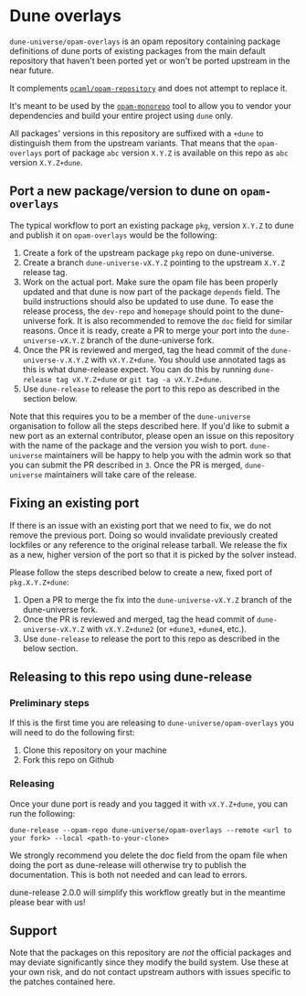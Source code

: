 # Dune overlays

`dune-universe/opam-overlays` is an opam repository containing package
definitions of dune ports of existing packages from the main default repository
that haven't been ported yet or won't be ported upstream in the near future.

It complements
[`ocaml/opam-repository`](https://github.com/ocaml/opam-repository) and does
not attempt to replace it.

It's meant to be used by the [`opam-monorepo`](https://github.com/tarides/opam-monorepo)
tool to allow you to vendor your dependencies and build your entire project using
`dune` only.

All packages' versions in this repository are suffixed with a `+dune` to
distinguish them from the upstream variants. That means that the
`opam-overlays` port of package `abc` version `X.Y.Z` is available on this repo
as `abc` version `X.Y.Z+dune`.

## Port a new package/version to dune on `opam-overlays`

The typical workflow to port an existing package `pkg`, version `X.Y.Z` to dune
and publish it on `opam-overlays` would be the following:

1. Create a fork of the upstream package `pkg` repo on dune-universe.
2. Create a branch `dune-universe-vX.Y.Z` pointing to the upstream `X.Y.Z`
   release tag.
3. Work on the actual port. Make sure the opam file has been properly updated
   and that dune is now part of the package `depends` field. The build
   instructions should also be updated to use dune. To ease the release process,
   the `dev-repo` and `homepage` should point to the dune-universe fork. It is
   also recommended to remove the `doc` field for similar reasons.
   Once it is ready, create a PR to merge your port into the
   `dune-universe-vX.Y.Z` branch of the dune-universe fork.
4. Once the PR is reviewed and merged, tag the head commit of the
   `dune-universe-v.X.Y.Z` with `vX.Y.Z+dune`. You should use annotated tags as
   this is what dune-release expect. You can do this by running
   `dune-release tag vX.Y.Z+dune` or `git tag -a vX.Y.Z+dune`.
5. Use `dune-release` to release the port to this repo as described in the
   section below.

Note that this requires you to be a member of the `dune-universe` organisation
to follow all the steps described here. If you'd like to submit a new port as an
external contributor, please open an issue on this repository with the name of
the package and the version you wish to port. `dune-universe` maintainers will
be happy to help you with the admin work so that you can submit the PR described
in `3`. Once the PR is merged, `dune-universe` maintainers will take care of the
release.

## Fixing an existing port

If there is an issue with an existing port that we need to fix, we do not remove
the previous port. Doing so would invalidate previously created lockfiles or
any reference to the original release tarball.
We release the fix as a new, higher version of the port so that it is picked
by the solver instead.

Please follow the steps described below to create a new, fixed port of
`pkg.X.Y.Z+dune`:
1. Open a PR to merge the fix into the `dune-universe-vX.Y.Z` branch of the
   dune-universe fork.
2. Once the PR is reviewed and merged, tag the head commit of
   `dune-universe-vX.Y.Z` with `vX.Y.Z+dune2` (or `+dune3`, `+dune4`, etc.).
3. Use `dune-release` to release the port to this repo as described in the
   below section.

## Releasing to this repo using dune-release

### Preliminary steps

If this is the first time you are releasing to `dune-universe/opam-overlays`
you will need to do the following first:
1. Clone this repository on your machine
2. Fork this repo on Github

### Releasing

Once your dune port is ready and you tagged it with `vX.Y.Z+dune`, you can run
the following:
```
dune-release --opam-repo dune-universe/opam-overlays --remote <url to your fork> --local <path-to-your-clone>
```

We strongly recommend you delete the doc field from the opam file when doing
the port as dune-release will otherwise try to publish the documentation.
This is both not needed and can lead to errors.

dune-release 2.0.0 will simplify this workflow greatly but in the meantime
please bear with us!

## Support

Note that the packages on this repository are _not_ the official packages and
may deviate significantly since they modify the build system.  Use these at
your own risk, and do not contact upstream authors with issues specific to the
patches contained here.
